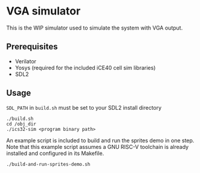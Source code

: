 # VGA simulator

This is the WIP simulator used to simulate the system with VGA output.

## Prerequisites

* Verilator
* Yosys (required for the included iCE40 cell sim libraries)
* SDL2

## Usage

`SDL_PATH` in `build.sh` must be set to your SDL2 install directory

```
./build.sh
cd /obj_dir
./ics32-sim <program binary path>
```

An example script is included to build and run the sprites demo in one step. Note that this example script assumes a GNU RISC-V toolchain is already installed and configured in its Makefile.

```
./build-and-run-sprites-demo.sh
```
